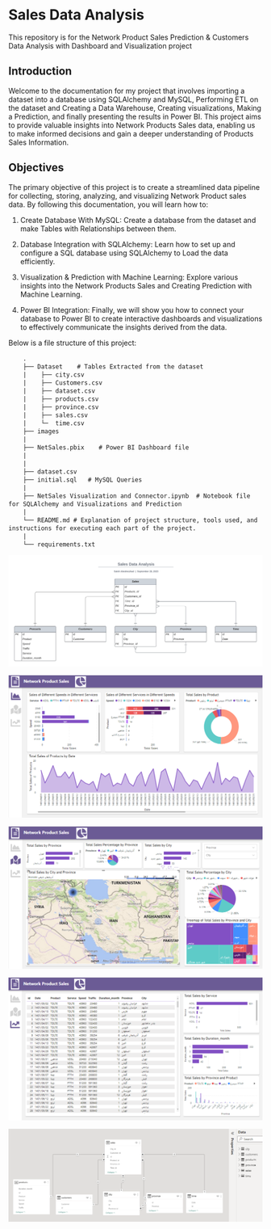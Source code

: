 # Sales Data Analysis

This repository is for the Network Product Sales Prediction & Customers Data Analysis with Dashboard and Visualization project

##  Introduction

Welcome to the documentation for my project that involves importing a dataset into a database using SQLAlchemy and MySQL, Performing ETL on the dataset and Creating a Data Warehouse, Creating visualizations, Making a Prediction, and finally presenting the results in Power BI. This project aims to provide valuable insights into Network Products Sales data, enabling us to make informed decisions and gain a deeper understanding of Products Sales Information.

## Objectives

The primary objective of this project is to create a streamlined data pipeline for collecting, storing, analyzing, and visualizing Network Product sales data. By following this documentation, you will learn how to:

1. Create Database With MySQL: Create a database from the dataset and make Tables with Relationships between them.

2. Database Integration with SQLAlchemy: Learn how to set up and configure a SQL database using SQLAlchemy to Load the data efficiently.

3. Visualization & Prediction with Machine Learning: Explore various insights into the Network Products Sales and Creating Prediction with Machine Learning.

4. Power BI Integration: Finally, we will show you how to connect your database to Power BI to create interactive dashboards and visualizations to effectively communicate the insights derived from the data.

Below is a file structure of this project:

```
    .
    ├── Dataset    # Tables Extracted from the dataset
    |    ├── city.csv
    |    ├── Customers.csv
    |    ├── dataset.csv
    |    ├── products.csv
    |    ├── province.csv
    |    ├── sales.csv
    |    └─  time.csv
    ├── images
    |
    ├── NetSales.pbix    # Power BI Dashboard file
    |
    |
    ├── dataset.csv
    ├── initial.sql   # MySQL Queries
    |
    ├── NetSales Visualization and Connector.ipynb  # Notebook file for SQLAlchemy and Visualizations and Prediction
    |
    └── README.md # Explanation of project structure, tools used, and instructions for executing each part of the project.
    |
    └── requirements.txt
```


![Alt text](images/Sales_ERD.png)

![Alt text](images/Sales.PNG)

![Alt text](images/Geo.PNG)

![Alt text](images/Stats.PNG)

![Alt text](images/Relationships.PNG)
